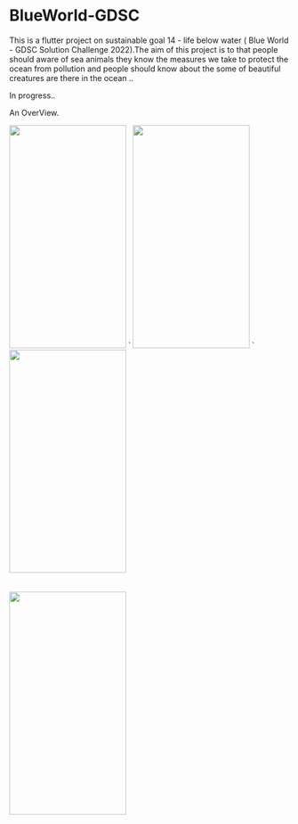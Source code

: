 # BlueWorld-GDSC
This is a flutter project on sustainable goal 14 - life below water ( Blue World - GDSC Solution Challenge 2022).The aim of this project is to that people should aware of sea animals they know the measures we take to protect the ocean from pollution and people should know about the some of  beautiful creatures are there in the ocean ..

In progress..

An OverView.

<p>
  <img src = "https://user-images.githubusercontent.com/98549505/160855446-b3c0e3c0-d46d-481f-b2f2-61c9575ccf41.jpg" width="210" height = "400" /> 
  `
  <img  src = "https://user-images.githubusercontent.com/98549505/160855011-c60a8810-f373-4169-b5d3-987cb90035c0.jpg" width="210" height = "400" />
  `
  <img  src = "https://user-images.githubusercontent.com/98549505/160869671-33958416-d848-459b-aed9-30f31d33d0d6.jpg" width="210" height = "400" />
  <br>
  <br>
  <br>
  <img  src = "https://user-images.githubusercontent.com/98549505/160874911-bc0ffe3e-dcd3-4345-b92c-ea49804691c8.jpg" width="210" height = "400" />

  
</p>
